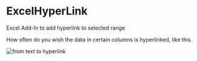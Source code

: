 # ExcelHyperLink
Excel Add-In to add hyperlink to selected range

How often do you wish the data in certain columns is hyperlinked, like this 

![from text to hyperlink](./link.jpg?raw=true "From Text To Hyperlink")
